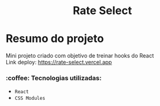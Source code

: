 <h1 align="center"> Rate Select </h1>

# Resumo do projeto
Mini projeto criado com objetivo de treinar hooks do React
<br/>
Link deploy: https://rate-select.vercel.app

<h3 align="left"> :coffee: Tecnologias utilizadas: </h3>

- ``React``
- ``CSS Modules``
